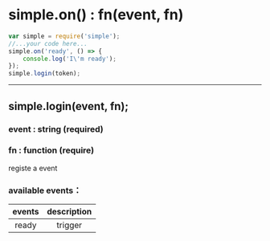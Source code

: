 # simple.on() : fn(event, fn) #
```js
var simple = require('simple');
//...your code here...
simple.on('ready', () => {
    console.log('I\'m ready');
});
simple.login(token);
```
---
## simple.login(event, fn); ##
### event : string (required) ###
### fn : function (require) ###

registe a event  

### available events：  ###

|   events   |   description  |
|    :---:   |      :---:     |
|   ready    |    trigger     |
